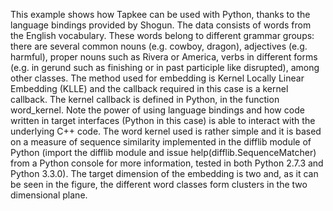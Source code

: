 This example shows how Tapkee can be used with Python, thanks to the language
bindings provided by Shogun. The data consists of words from the English
vocabulary. These words belong to different grammar groups: there are several
common nouns (e.g. cowboy, dragon), adjectives (e.g. harmful), proper nouns such
as Rivera or America, verbs in different forms (e.g. in gerund such as finishing
or in past participle like disrupted), among other classes. The method used for
embedding is Kernel Locally Linear Embedding (KLLE) and the callback required
in this case is a kernel callback. The kernel callback is defined in Python, in
the function word_kernel. Note the power of using language bindings
and how code written in target interfaces (Python in this case) is able to interact
with the underlying C++ code. The word kernel used is rather simple and it is
based on a measure of sequence similarity implemented in the difflib module of
Python (import the difflib module and issue help(difflib.SequenceMatcher)
from a Python console for more information, tested in both Python 2.7.3 and
Python 3.3.0). The target dimension of the embedding is two and, as it can be
seen in the figure, the different word classes form clusters in the two dimensional
plane.
